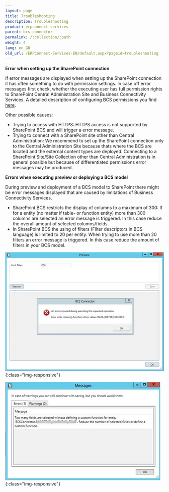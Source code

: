 ```yaml
---
layout: page
title: Troubleshooting
description: Troubleshooting
product: erpconnect-services
parent: bcs-connector
permalink: /:collection/:path
weight: 4
lang: en_GB
old_url: /ERPConnect-Services-EN/default.aspx?pageid=troubleshooting
---
```


**Error when setting up the SharePoint connection**

If error messages are displayed when setting up the SharePoint connection it has often something to do with permission settings. In case off error messages first check, whether the executing user has full permission rights to SharePoint Central Administration Site and Business Connectivity Services. A detailed description of configuring BCS permissions you find [here]().  
 
Other possible causes:

- Trying to access with HTTPS: HTTPS access is not supported by SharePoint BCS and will trigger a error message.
- Trying to connect with a SharePoint site other than Central Administration: We recommend to set up the SharePoint connection only to the Central Administration Site because thats where the BCS are located and the external content types are deployed. Connecting to a SharePoint Site/Site Collection other than Central Administration is in general possible but because of differentiated permissions error messages may be produced. 

**Errors when executing preview or deploying a BCS model**

During preview and deployment of a BCS model to SharePoint there might be error messages displayed that are caused by limitations of Business Connectivity Services.

- SharePoint BCS restricts the display of columns to a maximum of 300: If for a entity (no matter if table- or function entity) 
more than 300 columns are selected an error message is triggered. In this case reduce the overall amount of selected columns/fields.  
- In SharePoint BCS the using of filters (Filter descriptors in BCS language) is limited to 20 per entity. When trying to use more than 20 filters an error message is triggered. In this case reduce the amount of filters in your BCS model. 

![BCS_ErrorMessage2](/img/content/BCS_ErrorMessage2.png){:class="img-responsive"}

![BCS_ErrorMessage](/img/content/BCS_ErrorMessage.png){:class="img-responsive"}